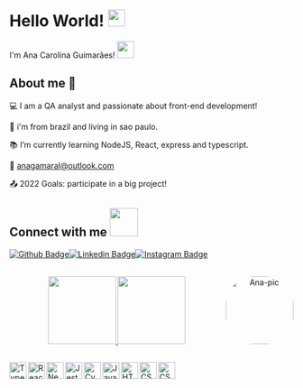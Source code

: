 
# Hello World! <img src=https://github.com/TheDudeThatCode/TheDudeThatCode/blob/master/Assets/Earth.gif width="30">

I'm Ana Carolina Guimarães! <img src=https://github.com/TheDudeThatCode/TheDudeThatCode/blob/master/Assets/powerup.gif width="30">


## About me :butterfly:
:computer: I am a QA analyst and passionate about front-end development!

:house_with_garden: i'm from brazil and living in sao paulo.

:books: I’m currently learning NodeJS, React, express and typescript.

:email: anagamaral@outlook.com

:outbox_tray: 2022 Goals: participate in a big project! 


## Connect with me <img src=https://github.com/TheDudeThatCode/TheDudeThatCode/blob/master/Assets/Handshake.gif width="50">

[![Github Badge](https://img.shields.io/badge/-Github-000?style=flat-square&logo=Github&logoColor=white&link=https://github.com/gdragoa)](https://github.com/gdragoa)[![Linkedin Badge](https://img.shields.io/badge/-LinkedIn-blue?style=flat-square&logo=Linkedin&logoColor=white&link=https://www.linkedin.com/in/anagamaral/)](https://www.linkedin.com/in/anagamaral/)[![Instagram Badge](https://img.shields.io/badge/-Instagram-bc2a8d?style=flat-square&logo=Instagram&logoColor=white&link=https://instagram.com/gdragoaa)](https://instagram.com/gdragoaa)


<br/>

<div align="center">
  
  <a href="https://github.com/gdragoa">
  <img height="120em" src="https://github-readme-stats.vercel.app/api?username=gdragoa&show_icons=true&theme=dracula&include_all_commits=true&count_private=true"/>
  <img height="120em" src="https://github-readme-stats.vercel.app/api/top-langs/?username=gdragoa&layout=compact&langs_count=7&theme=dracula"/>
  <img align="right" alt="Ana-pic" height="120" style="border-radius:50px;" src="https://i.picasion.com/pic91/c52848a2816df0f9f48f39a4d0bc2f9c.gif">

</div>

  ##

<a href="https://www.typescriptlang.org" target="_blank">
  <img align="left" title="Typescript" alt="Typescript" width="30px" src="https://cdn.jsdelivr.net/gh/devicons/devicon/icons/typescript/typescript-original.svg" />
</a>
<a href="https://pt-br.reactjs.org" target="_blank">
 <img align="left" title="React and React Native" alt="React and React Native" width="30px" src="https://cdn.jsdelivr.net/gh/devicons/devicon/icons/react/react-original.svg" />
</a>
<a href="https://nextjs.org" target="_blank">
  <img align="left" title="Next js" alt="Next js" width="30px" src="https://cdn.discordapp.com/attachments/709159866127614043/917818075875770418/Group_1.png" />
</a>
<a href="https://jestjs.io/pt-BR/" target="_blank">
  <img align="left" title="Jest" alt="Jest" width="30px" src="https://cdn.jsdelivr.net/gh/devicons/devicon/icons/jest/jest-plain.svg" />
</a>
<a href="https://www.cypress.io" target="_blank">
  <img align="left" title="Cypress" alt="Cypress" width="30px" src="https://pics.freeicons.io/uploads/icons/png/3556671901536211770-512.png" />
</a>
<a href="https://www.javascript.com/" target="_blank">
  <img align="left" title="Javascript" alt="Javascript" width="30px" src="https://cdn.jsdelivr.net/gh/devicons/devicon/icons/javascript/javascript-original.svg" />
</a>
<a href="https://www.w3schools.com/html/" target="_blank">
  <img align="left" title="HTML" alt="HTML" width="30px" src="https://cdn.jsdelivr.net/gh/devicons/devicon/icons/html5/html5-original.svg" />
</a>
<a href="https://www.w3schools.com/css/" target="_blank">
  <img align="left" title="CSS" alt="CSS" width="30px" src="https://cdn.jsdelivr.net/gh/devicons/devicon/icons/css3/css3-original.svg" />
</a> 
<a href="https://robotframework.org/" target="_blank">
  <img align="left" title="robot" alt="CSS" width="30px" src="https://cdn.icon-icons.com/icons2/2107/PNG/512/file_type_robotframework_icon_130193.png" />
</a><br/>
